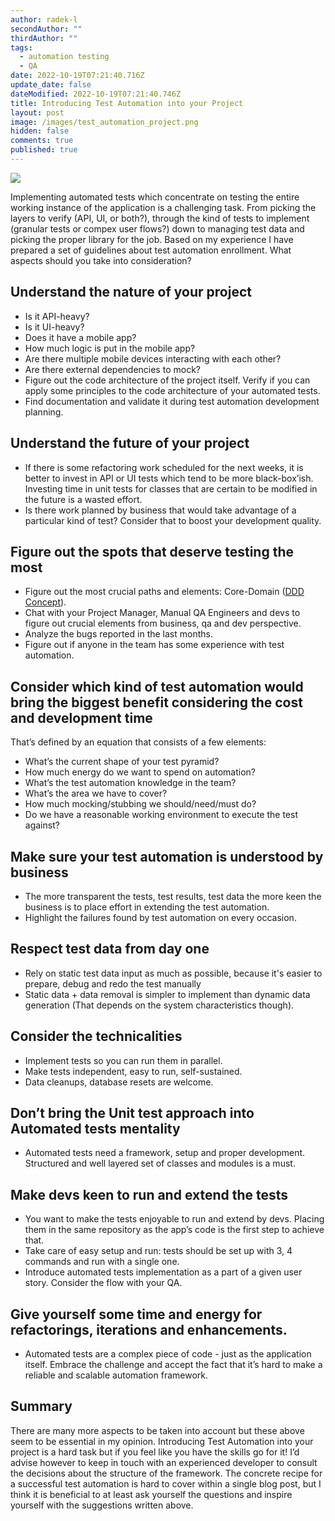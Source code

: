 ```yaml
---
author: radek-l
secondAuthor: ""
thirdAuthor: ""
tags:
  - automation testing
  - QA
date: 2022-10-19T07:21:40.716Z
update_date: false
dateModified: 2022-10-19T07:21:40.746Z
title: Introducing Test Automation into your Project
layout: post
image: /images/test_automation_project.png
hidden: false
comments: true
published: true
---
```

![](https://lh4.googleusercontent.com/xHvYnSv4BZiOVO28x-5PHsEsxvrJLgQz5p36-4e_WmEjFHQRcMrRo3SWIBjTn-3oX3n39li2CBRG1h89tab1M-OI-2YeUnK9k6cBsykV0rmvRjKyfB69KISplsgi0Obf28G84TKm9b6qdwNo7XKZoBeONhcN9akmPIJI2UHDbz4gsgKqFRpZ6JUukg)

Implementing automated tests which concentrate on testing the entire working instance of the application is a challenging task. From picking the layers to verify (API, UI, or both?), through the kind of tests to implement (granular tests or compex user flows?) down to managing test data and picking the proper library for the job. Based on my experience I have prepared a set of guidelines about test automation enrollment. What aspects should you take into consideration?

## Understand the nature of your project

* Is it API-heavy?
* Is it UI-heavy?
* Does it have a mobile app?
* How much logic is put in the mobile app?
* Are there multiple mobile devices interacting with each other?
* Are there external dependencies to mock?
* Figure out the code architecture of the project itself. Verify if you can apply some principles to the code architecture of your automated tests. 
* Find documentation and validate it during test automation development planning.

## Understand the future of your project

* If there is some refactoring work scheduled for the next weeks, it is better to invest in API or UI tests which tend to be more black-box’ish. Investing time in unit tests for classes that are certain to be modified in the future is a wasted effort. 
* Is there work planned by business that would take advantage of a particular kind of test? Consider that to boost your development quality. 

## Figure out the spots that deserve testing the most

* Figure out the most crucial paths and elements: Core-Domain ([DDD Concept](/blog/domain-driven-design-explained-by-a-senior-backend-developer/)).
* Chat with your Project Manager, Manual QA Engineers and devs to figure out crucial elements from business, qa and dev perspective.
* Analyze the bugs reported in the last months.
* Figure out if anyone in the team has some experience with test automation.

## Consider which kind of test automation would bring the biggest benefit considering the cost and development time

That’s defined by an equation that consists of a few elements:

* What’s the current shape of your test pyramid?
* How much energy do we want to spend on automation?
* What’s the test automation knowledge in the team?
* What’s the area we have to cover?
* How much mocking/stubbing we should/need/must do?
* Do we have a reasonable working environment to execute the test against?

## Make sure your test automation is understood by business

* The more transparent the tests, test results, test data the more keen the business is to place effort in extending the test automation.
* Highlight the failures found by test automation on every occasion.

## Respect test data from day one

* Rely on static test data input as much as possible, because it's easier to prepare, debug and redo the test manually
* Static data + data removal is simpler to implement than dynamic data generation (That depends on the system characteristics though).

## Consider the technicalities

* Implement tests so you can run them in parallel.
* Make tests independent, easy to run, self-sustained.
* Data cleanups, database resets are welcome.

## Don’t bring the Unit test approach into Automated tests mentality

* Automated tests need a framework, setup and proper development. Structured and well layered set of classes and modules is a must.

## Make devs keen to run and extend the tests

* You want to make the tests enjoyable to run and extend by devs. Placing them in the same repository as the app’s code is the first step to achieve that.
* Take care of easy setup and run: tests should be set up with 3, 4 commands and run with a single one.
* Introduce automated tests implementation as a part of a given user story. Consider the flow with your QA.

## Give yourself some time and energy for refactorings, iterations and enhancements.

* Automated tests are a complex piece of code - just as the application itself. Embrace the challenge and accept the fact that it’s hard to make a reliable and scalable automation framework.

## Summary

There are many more aspects to be taken into account but these above seem to be essential in my opinion. Introducing Test Automation into your project is a hard task but if you feel like you have the skills go for it! I’d advise however to keep in touch with an experienced developer to consult the decisions about the structure of the framework. The concrete recipe for a successful test automation is hard to cover within a single blog post, but I think it is beneficial to at least ask yourself the questions and inspire yourself with the suggestions written above.